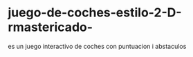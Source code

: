 # juego-de-coches-estilo-2-D-rmastericado-
es un juego interactivo de coches con puntuacion i abstaculos

